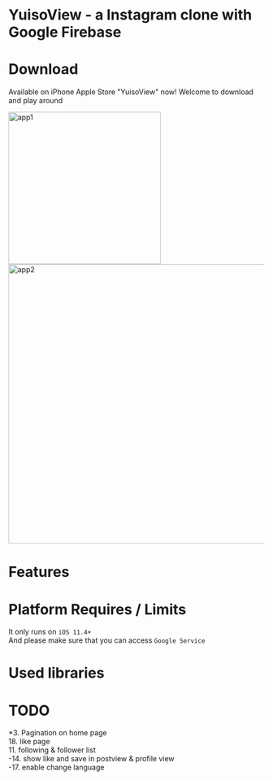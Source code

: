 # YuisoView - a Instagram clone with Google Firebase

# Download
Available on iPhone Apple Store "YuisoView" now! Welcome to download and play around  
  
<img src="https://github.com/RenruiLiu/YuisoView/blob/master/InsViewer/Assets.xcassets/assets/appleStore1.png" alt="app1" width="300"/>
<img src="https://github.com/RenruiLiu/YuisoView/blob/master/InsViewer/Assets.xcassets/assets/appleStore2.png" alt="app2" width="550"/>

# Features

# Platform Requires / Limits
It only runs on `iOS 11.4+`  
And please make sure that you can access `Google Service`

# Used libraries

# TODO
*3. Pagination on home page  
18. like page  
11. following & follower list  
-14. show like and save in postview & profile view  
-17. enable change language
